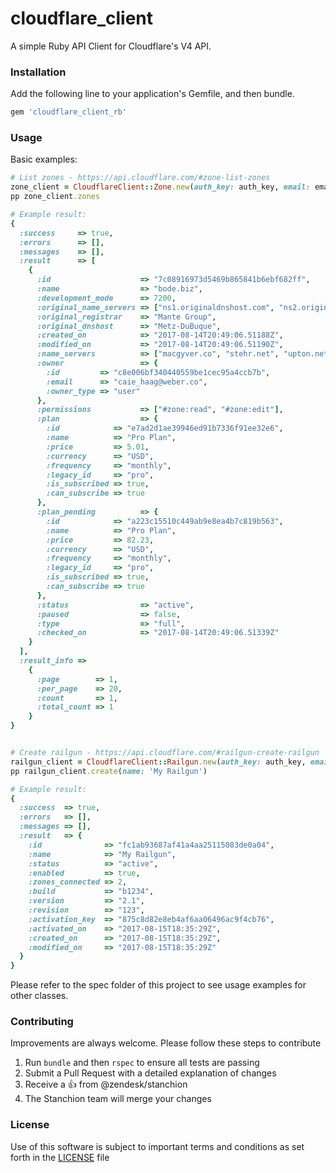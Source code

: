 # cloudflare_client
A simple Ruby API Client for Cloudflare's V4 API.

### Installation
Add the following line to your application's Gemfile, and then bundle.

```ruby
gem 'cloudflare_client_rb'
```

### Usage
Basic examples:

```ruby
# List zones - https://api.cloudflare.com/#zone-list-zones
zone_client = CloudflareClient::Zone.new(auth_key: auth_key, email: email, zone_id: zone_id)
pp zone_client.zones

# Example result:
{
  :success     => true,
  :errors      => [],
  :messages    => [],
  :result      => [
    {
      :id                    => "7c08916973d5469b865841b6ebf682ff",
      :name                  => "bode.biz",
      :development_mode      => 7200,
      :original_name_servers => ["ns1.originaldnshost.com", "ns2.originaldnshost.com"],
      :original_registrar    => "Mante Group",
      :original_dnshost      => "Metz-DuBuque",
      :created_on            => "2017-08-14T20:49:06.51188Z",
      :modified_on           => "2017-08-14T20:49:06.51190Z",
      :name_servers          => ["macgyver.co", "stehr.net", "upton.net"],
      :owner                 => {
        :id         => "c8e006bf340440559be1cec95a4ccb7b",
        :email      => "caie_haag@weber.co",
        :owner_type => "user"
      },
      :permissions           => ["#zone:read", "#zone:edit"],
      :plan                  => {
        :id            => "e7ad2d1ae39946ed91b7336f91ee32e6",
        :name          => "Pro Plan",
        :price         => 5.01,
        :currency      => "USD",
        :frequency     => "monthly",
        :legacy_id     => "pro",
        :is_subscribed => true,
        :can_subscribe => true
      },
      :plan_pending          => {
        :id            => "a223c15510c449ab9e8ea4b7c819b563",
        :name          => "Pro Plan",
        :price         => 82.23,
        :currency      => "USD",
        :frequency     => "monthly",
        :legacy_id     => "pro",
        :is_subscribed => true,
        :can_subscribe => true
      },
      :status                => "active",
      :paused                => false,
      :type                  => "full",
      :checked_on            => "2017-08-14T20:49:06.51339Z"
    }
  ],
  :result_info =>
    {
      :page        => 1,
      :per_page    => 20,
      :count       => 1,
      :total_count => 1
    }
}


# Create railgun - https://api.cloudflare.com/#railgun-create-railgun
railgun_client = CloudflareClient::Railgun.new(auth_key: auth_key, email: email)
pp railgun_client.create(name: 'My Railgun')

# Example result:
{
  :success  => true,
  :errors   => [],
  :messages => [],
  :result   => {
    :id              => "fc1ab93687af41a4aa25115083de0a04",
    :name            => "My Railgun",
    :status          => "active",
    :enabled         => true,
    :zones_connected => 2,
    :build           => "b1234",
    :version         => "2.1",
    :revision        => "123",
    :activation_key  => "875c8d82e8eb4af6aa06496ac9f4cb76",
    :activated_on    => "2017-08-15T18:35:29Z",
    :created_on      => "2017-08-15T18:35:29Z",
    :modified_on     => "2017-08-15T18:35:29Z"
  }
}
```

Please refer to the spec folder of this project to see usage examples for other classes.

### Contributing
Improvements are always welcome. Please follow these steps to contribute

1. Run `bundle` and then `rspec` to ensure all tests are passing
1. Submit a Pull Request with a detailed explanation of changes
1. Receive a :+1: from @zendesk/stanchion
1. The Stanchion team will merge your changes

### License
Use of this software is subject to important terms and conditions as set forth in the [LICENSE](LICENSE) file
